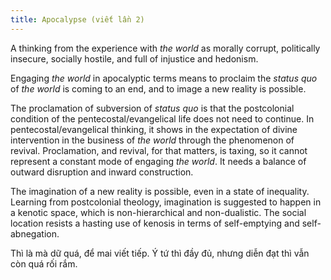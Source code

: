 ```yaml
---
title: Apocalypse (viết lần 2)
---
```


A thinking from the experience with *the world* as morally corrupt, politically insecure, socially hostile, and full of injustice and hedonism.

Engaging *the world* in apocalyptic terms means to proclaim the *status quo* of *the world* is coming to an end, and to image a new reality is possible.

The proclamation of subversion of *status quo* is that the postcolonial condition of the pentecostal/evangelical life does not need to continue. In pentecostal/evangelical thinking, it shows in the expectation of divine intervention in the business of *the world* through the phenomenon of revival. Proclamation, and revival, for that matters, is taxing, so it cannot represent a constant mode of engaging *the world*. It needs a balance of outward disruption and inward construction.

The imagination of a new reality is possible, even in a state of inequality. Learning from postcolonial theology, imagination is suggested to happen in a kenotic space, which is non-hierarchical and non-dualistic. The social location resists a hasting use of kenosis in terms of self-emptying and self-abnegation.

Thì là mà dữ quá, để mai viết tiếp. Ý tứ thì đầy đủ, nhưng diễn đạt thì vẫn còn quá rối rắm.
